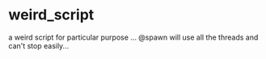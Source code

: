 # weird_script
a weird script for particular purpose ...
@spawn will use all the threads and can't stop easily...
